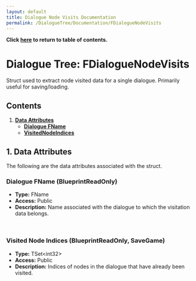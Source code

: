 ```yaml
---
layout: default
title: Dialogue Node Visits Documentation
permalink: /DialogueTree/Documentation/FDialogueNodeVisits
---
```

**Click [here](Contents.md) to return to table of contents.** 

# Dialogue Tree: FDialogueNodeVisits
Struct used to extract node visited data for a single dialogue. Primarily useful for saving/loading. 

## Contents 
1. [**Data Attributes**](FDialogueNodeVisits.md#1-data-attributes)
   * [**Dialogue FName**](FDialogueNodeVisits.md#dialogue-fname-blueprintreadonly)
   * [**VisitedNodeIndices**](FDialogueNodeVisits.md#visited-node-indices-blueprintreadonly-savegame)
  
## 1. Data Attributes
The following are the data attributes associated with the struct.
<br>

### Dialogue FName (BlueprintReadOnly) 
* **Type:** FName
* **Access:** Public
* **Description:** Name associated with the dialogue to which the visitation data belongs.
<br>

### Visited Node Indices (BlueprintReadOnly, SaveGame)
* **Type:** TSet\<int32\>
* **Access:** Public
* **Description:** Indices of nodes in the dialogue that have already been visited.
<br>

